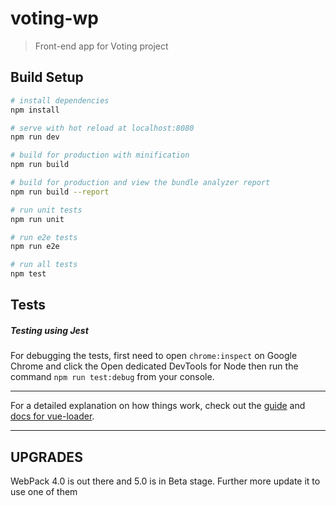 # voting-wp

> Front-end app for Voting project

## Build Setup

``` bash
# install dependencies
npm install

# serve with hot reload at localhost:8080
npm run dev

# build for production with minification
npm run build

# build for production and view the bundle analyzer report
npm run build --report

# run unit tests
npm run unit

# run e2e tests
npm run e2e

# run all tests
npm test
```

## Tests
##### Testing using Jest
For debugging the tests, first need to open `chrome:inspect` on Google Chrome and click the Open dedicated DevTools for Node then run the command `npm run test:debug` from your console.


-------

For a detailed explanation on how things work, check out the [guide](http://vuejs-templates.github.io/webpack/) and [docs for vue-loader](http://vuejs.github.io/vue-loader).


-------
## UPGRADES
WebPack 4.0 is out there and 5.0 is in Beta stage. Further more update it to use one of them
